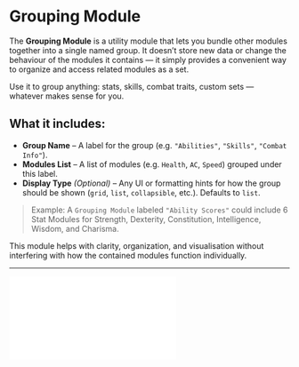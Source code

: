 # Grouping Module
The **Grouping Module** is a utility module that lets you bundle other modules together into a single named group. It doesn’t store new data or change the behaviour of the modules it contains — it simply provides a convenient way to organize and access related modules as a set.

Use it to group anything: stats, skills, combat traits, custom sets — whatever makes sense for you.

## What it includes:

- **Group Name** – A label for the group (e.g. `"Abilities"`, `"Skills"`, `"Combat Info"`).
- **Modules List** – A list of modules (e.g. `Health`, `AC`, `Speed`) grouped under this label.
- **Display Type** _(Optional)_ – Any UI or formatting hints for how the group should be shown (`grid`, `list`, `collapsible`, etc.). Defaults to `list`.

> Example: A `Grouping Module` labeled `"Ability Scores"` could include 6 Stat Modules for Strength, Dexterity, Constitution, Intelligence, Wisdom, and Charisma.

This module helps with clarity, organization, and visualisation without interfering with how the contained modules function individually.


***
![List of all modules](README.md#List%20of%20Modules)